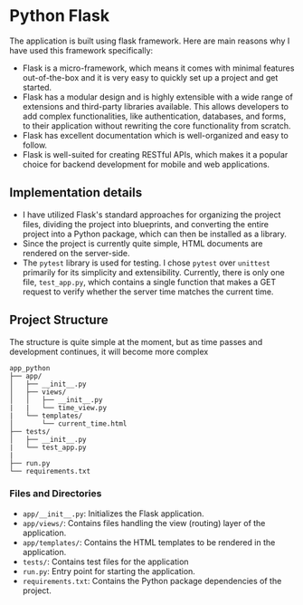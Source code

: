 # Python Flask

The application is built using flask framework. Here are main reasons why I have used this framework specifically:

- Flask is a micro-framework, which means it comes with minimal features out-of-the-box and it is very easy to quickly set up a project and get started.
- Flask has a modular design and is highly extensible with a wide range of extensions and third-party libraries available. This allows developers to add complex functionalities, like authentication, databases, and forms, to their application without rewriting the core functionality from scratch.
- Flask has excellent documentation which is well-organized and easy to follow.
- Flask is well-suited for creating RESTful APIs, which makes it a popular choice for backend development for mobile and web applications.

## Implementation details
* I have utilized Flask's standard approaches for organizing the project files, dividing the project into blueprints, and converting the entire project into a Python package, which can then be installed as a library. 
* Since the project is currently quite simple, HTML documents are rendered on the server-side. 
* The `pytest` library is used for testing. I chose `pytest` over `unittest` primarily for its simplicity and extensibility. Currently, there is only one file, `test_app.py`, which contains a single function that makes a GET request to verify whether the server time matches the current time.


## Project Structure
The structure is quite simple at the moment, but as time passes and development continues, it will become more complex

```
app_python
├── app/
│   ├── __init__.py
│   ├── views/
│   │   ├── __init__.py
|   |   └── time_view.py
|   └── templates/
│       └── current_time.html
├── tests/
│   ├── __init__.py
|   └── test_app.py
|
├── run.py
└── requirements.txt
```

### Files and Directories

- `app/__init__.py`: Initializes the Flask application.
- `app/views/`: Contains files handling the view (routing) layer of the application.
- `app/templates/`: Contains the HTML templates to be rendered in the application.
- `tests/`: Contains test files for the application 
- `run.py`: Entry point for starting the application.
- `requirements.txt`: Contains the Python package dependencies of the project.


